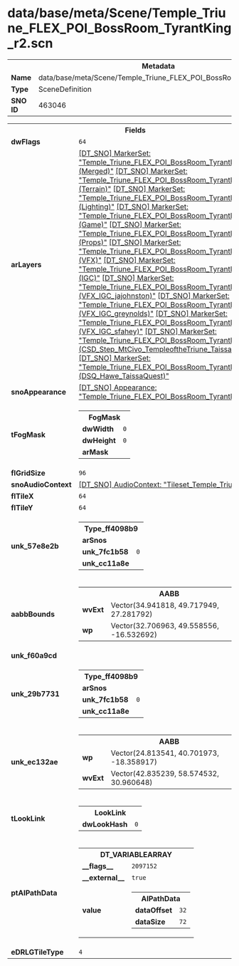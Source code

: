 <h1>data/base/meta/Scene/Temple_Triune_FLEX_POI_BossRoom_TyrantKing_r2.scn</h1><table><tr><th colspan="100%">Metadata</th></tr><tr><td><b>Name</b></td><td>data/base/meta/Scene/Temple_Triune_FLEX_POI_BossRoom_TyrantKing_r2.scn</td></tr><tr><td><b>Type</b></td><td>SceneDefinition</td></tr><tr><td><b>SNO ID</b></td><td>463046</td></tr></table>

<table><tr><th colspan="100%">Fields</th></tr><tr><td><b>dwFlags</b></td><td><code>64</code></td></tr><tr><td><b>arLayers</b></td><td><a href="..\MarkerSet\Temple_Triune_FLEX_POI_BossRoom_TyrantKing_r2 (Merged).mrk">[DT_SNO] MarkerSet: "Temple_Triune_FLEX_POI_BossRoom_TyrantKing_r2 (Merged)"</a>
<a href="..\MarkerSet\Temple_Triune_FLEX_POI_BossRoom_TyrantKing_r2 (Terrain).mrk">[DT_SNO] MarkerSet: "Temple_Triune_FLEX_POI_BossRoom_TyrantKing_r2 (Terrain)"</a>
<a href="..\MarkerSet\Temple_Triune_FLEX_POI_BossRoom_TyrantKing_r2 (Lighting).mrk">[DT_SNO] MarkerSet: "Temple_Triune_FLEX_POI_BossRoom_TyrantKing_r2 (Lighting)"</a>
<a href="..\MarkerSet\Temple_Triune_FLEX_POI_BossRoom_TyrantKing_r2 (Game).mrk">[DT_SNO] MarkerSet: "Temple_Triune_FLEX_POI_BossRoom_TyrantKing_r2 (Game)"</a>
<a href="..\MarkerSet\Temple_Triune_FLEX_POI_BossRoom_TyrantKing_r2 (Props).mrk">[DT_SNO] MarkerSet: "Temple_Triune_FLEX_POI_BossRoom_TyrantKing_r2 (Props)"</a>
<a href="..\MarkerSet\Temple_Triune_FLEX_POI_BossRoom_TyrantKing_r2 (VFX).mrk">[DT_SNO] MarkerSet: "Temple_Triune_FLEX_POI_BossRoom_TyrantKing_r2 (VFX)"</a>
<a href="..\MarkerSet\Temple_Triune_FLEX_POI_BossRoom_TyrantKing_r2 (IGC).mrk">[DT_SNO] MarkerSet: "Temple_Triune_FLEX_POI_BossRoom_TyrantKing_r2 (IGC)"</a>
<a href="..\MarkerSet\Temple_Triune_FLEX_POI_BossRoom_TyrantKing_r2 (VFX_IGC_jajohnston).mrk">[DT_SNO] MarkerSet: "Temple_Triune_FLEX_POI_BossRoom_TyrantKing_r2 (VFX_IGC_jajohnston)"</a>
<a href="..\MarkerSet\Temple_Triune_FLEX_POI_BossRoom_TyrantKing_r2 (VFX_IGC_greynolds).mrk">[DT_SNO] MarkerSet: "Temple_Triune_FLEX_POI_BossRoom_TyrantKing_r2 (VFX_IGC_greynolds)"</a>
<a href="..\MarkerSet\Temple_Triune_FLEX_POI_BossRoom_TyrantKing_r2 (VFX_IGC_sfahey).mrk">[DT_SNO] MarkerSet: "Temple_Triune_FLEX_POI_BossRoom_TyrantKing_r2 (VFX_IGC_sfahey)"</a>
<a href="..\MarkerSet\Temple_Triune_FLEX_POI_BossRoom_TyrantKing_r2 (CSD_Step_MtCivo_TempleoftheTriune_TaissaIGC).mrk">[DT_SNO] MarkerSet: "Temple_Triune_FLEX_POI_BossRoom_TyrantKing_r2 (CSD_Step_MtCivo_TempleoftheTriune_TaissaIGC)"</a>
<a href="..\MarkerSet\Temple_Triune_FLEX_POI_BossRoom_TyrantKing_r2 (DSQ_Hawe_TaissaQuest).mrk">[DT_SNO] MarkerSet: "Temple_Triune_FLEX_POI_BossRoom_TyrantKing_r2 (DSQ_Hawe_TaissaQuest)"</a>
</td></tr><tr><td><b>snoAppearance</b></td><td><a href="..\Appearance\Temple_Triune_FLEX_POI_BossRoom_TyrantKing_r2.app">[DT_SNO] Appearance: "Temple_Triune_FLEX_POI_BossRoom_TyrantKing_r2"</a></td></tr><tr><td><b>tFogMask</b></td><td><table><tr><th colspan="100%">FogMask</th></tr><tr><td><b>dwWidth</b></td><td><code>0</code></td></tr><tr><td><b>dwHeight</b></td><td><code>0</code></td></tr><tr><td><b>arMask</b></td><td></td></tr></table>

</td></tr><tr><td><b>flGridSize</b></td><td><code>96</code></td></tr><tr><td><b>snoAudioContext</b></td><td><a href="..\AudioContext\Tileset_Temple_Triune.auc">[DT_SNO] AudioContext: "Tileset_Temple_Triune"</a></td></tr><tr><td><b>flTileX</b></td><td><code>64</code></td></tr><tr><td><b>flTileY</b></td><td><code>64</code></td></tr><tr><td><b>unk_57e8e2b</b></td><td><table><tr><th colspan="100%">Type_ff4098b9</th></tr><tr><td><b>arSnos</b></td><td></td></tr><tr><td><b>unk_7fc1b58</b></td><td><code>0</code></td></tr><tr><td><b>unk_cc11a8e</b></td><td></td></tr></table>

</td></tr><tr><td><b>aabbBounds</b></td><td><table><tr><th colspan="100%">AABB</th></tr><tr><td><b>wvExt</b></td><td>Vector(34.941818, 49.717949, 27.281792)</td></tr><tr><td><b>wp</b></td><td>Vector(32.706963, 49.558556, -16.532692)</td></tr></table>

</td></tr><tr><td><b>unk_f60a9cd</b></td><td></td></tr><tr><td><b>unk_29b7731</b></td><td><table><tr><th colspan="100%">Type_ff4098b9</th></tr><tr><td><b>arSnos</b></td><td></td></tr><tr><td><b>unk_7fc1b58</b></td><td><code>0</code></td></tr><tr><td><b>unk_cc11a8e</b></td><td></td></tr></table>

</td></tr><tr><td><b>unk_ec132ae</b></td><td><table><tr><th colspan="100%">AABB</th></tr><tr><td><b>wp</b></td><td>Vector(24.813541, 40.701973, -18.358917)</td></tr><tr><td><b>wvExt</b></td><td>Vector(42.835239, 58.574532, 30.960648)</td></tr></table>

</td></tr><tr><td><b>tLookLink</b></td><td><table><tr><th colspan="100%">LookLink</th></tr><tr><td><b>dwLookHash</b></td><td><code>0</code></td></tr></table>

</td></tr><tr><td><b>ptAIPathData</b></td><td><table><tr><th colspan="100%">DT_VARIABLEARRAY</th></tr><tr><td><b>__flags__</b></td><td><code>2097152</code></td></tr><tr><td><b>__external__</b></td><td><code>true</code></td></tr><tr><td><b>value</b></td><td><table><tr><th colspan="100%">AIPathData</th></tr><tr><td><b>dataOffset</b></td><td><code>32</code></td></tr><tr><td><b>dataSize</b></td><td><code>72</code></td></tr></table>

</td></tr></table>

</td></tr><tr><td><b>eDRLGTileType</b></td><td><code>4</code></td></tr></table>

